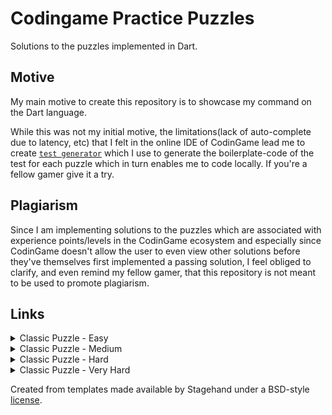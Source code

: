 # Codingame Practice Puzzles
Solutions to the puzzles implemented in Dart.

## Motive
My main motive to create this repository is to showcase my command on the Dart language.

While this was not my initial motive, the limitations(lack of auto-complete due to latency, etc) that I felt in the online IDE of CodinGame lead me to create [`test generator`](/test/test_generator.dart) which I use to generate the boilerplate-code of the test for each puzzle which in turn enables me to code locally. If you're a fellow gamer give it a try.

## Plagiarism
Since I am implementing solutions to the puzzles which are associated with experience points/levels in the CodinGame ecosystem and especially since CodinGame doesn't allow the user to even view other solutions before they've themselves first implemented a passing solution, I feel obliged to clarify, and even remind my fellow gamer, that this repository is not meant to be used to promote plagiarism.

## Links

<details>
<summary>Classic Puzzle - Easy</summary>

| Puzzle | Solution|
|---|---|
|[Onboarding][onboarding]| [link](/lib/easy/onboarding)|
|[The Descent][the-descent]| [link](/lib/easy/the_descent)|
|[Power of Thor - Episode 1][power-of-thor-episode-1]| [link](/lib/easy/power_of_thor_e1)|
|[Chuck Norris][chuck-norris]| [link](/lib/easy/chuck_norris)|
|[MIME Type][mime-type]| [link](/lib/easy/mime_type)|
|[Horse-racing Duals][horse-racing-duals]| [link](/lib/easy/horse_racing_duals)|
|[Temperatures][temperatures]| [link](/lib/easy/temperatures)|
|[ASCII Art][ascii-art]| [link](/lib/easy/ascii_art)|
|[Defibrillators][defibrillators]| [link](/lib/easy/defibrillators)|
|[1D Spreadsheet][1d-spreadsheet]| [link](/lib/easy/1d_spreadsheet)|
|[Rock Paper Scissors Lizard Spock][rock-paper-scissors-lizard-spock]| [link](/lib/easy/rock_paper_scissors_lizard_spock)|
|[Ghost Legs][ghost-legs]| [link](/lib/easy/ghost_legs)|
|[Rectangle Partition][rectangle-partition]| [link](/lib/easy/rectangle_partition)|
|[Mars Lander - Episode 1][mars-lander-episode-1]| TODO: Learn about controller theory.|
|[Prefix code][prefix-code]| [link](/lib/easy/prefix_code)|
|[Equivalent Resistance, Circuit Building][equivalent-resistance-circuit-building]| [link](/lib/easy/equivalent_resistance_circuit_building)|
|[Encryption/Decryption of Enigma Machine][encryptiondecryption-of-enigma-machine]| [link](/lib/easy/encryptiondecryption_of_enigma_machine)|
|[Next growing number][next-growing-number]| [link](/lib/easy/next_growing_number)|
|[Create the longest sequence of 1s][create-the-longest-sequence-of-1s]| |


</details>

<details>
<summary>Classic Puzzle - Medium</summary>
</details>

<details>
<summary>Classic Puzzle - Hard</summary>
</details>

<details>
<summary>Classic Puzzle - Very Hard</summary>
</details>

Created from templates made available by Stagehand under a BSD-style
[license](https://github.com/dart-lang/stagehand/blob/master/LICENSE).

<!-- Classic Puzzle - Easy -->
[onboarding]: https://www.codingame.com/training/easy/onboarding
[the-descent]: https://www.codingame.com/training/easy/the-descent
[power-of-thor-episode-1]: https://www.codingame.com/training/easy/power-of-thor-episode-1
[chuck-norris]: https://www.codingame.com/training/easy/chuck-norris
[mime-type]: https://www.codingame.com/training/easy/mime-type
[horse-racing-duals]: https://www.codingame.com/training/easy/horse-racing-duals
[temperatures]: https://www.codingame.com/training/easy/temperatures
[ascii-art]: https://www.codingame.com/training/easy/ascii-art
[defibrillators]: https://www.codingame.com/training/easy/defibrillators
[1d-spreadsheet]: https://www.codingame.com/training/easy/1d-spreadsheet
[rock-paper-scissors-lizard-spock]: https://www.codingame.com/training/easy/rock-paper-scissors-lizard-spock
[ghost-legs]: https://www.codingame.com/training/easy/ghost-legs
[rectangle-partition]: https://www.codingame.com/training/easy/rectangle-partition
[mars-lander-episode-1]: https://www.codingame.com/training/easy/mars-lander-episode-1
[prefix-code]: https://www.codingame.com/training/easy/prefix-code
[equivalent-resistance-circuit-building]: https://www.codingame.com/training/easy/equivalent-resistance-circuit-building
[encryptiondecryption-of-enigma-machine]: https://www.codingame.com/training/easy/encryptiondecryption-of-enigma-machine
[next-growing-number]: https://www.codingame.com/training/easy/next-growing-number
[create-the-longest-sequence-of-1s]: https://www.codingame.com/training/easy/create-the-longest-sequence-of-1s
